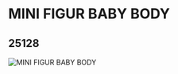 # MINI FIGUR BABY BODY
## 25128
![MINI FIGUR BABY BODY](https://lc-www-live-s.legocdn.com/media/bricks/5/2/6154171.jpg)